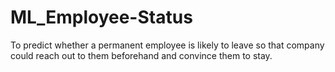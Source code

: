 # ML_Employee-Status
To predict whether a permanent employee is likely to leave so that company could reach out to them beforehand and convince them to stay.

